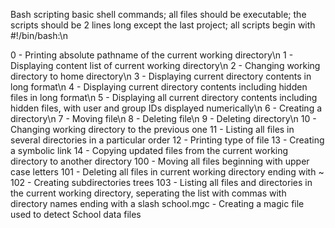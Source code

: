 Bash scripting basic shell commands; all files should be executable; the scripts should be 2 lines long except the last project; all scripts begin with #!/bin/bash:\n

0 - Printing absolute pathname of the current working directory\n
1 - Displaying content list of current working directory\n
2 - Changing working directory to home directory\n
3 - Displaying current directory contents in long format\n
4 - Displaying current directory contents including hidden files in long format\n
5 - Displaying all current directory contents including hidden files, with user and group IDs displayed numerically\n
6 - Creating a directory\n
7 - Moving file\n
8 - Deleting file\n
9 - Deleting directory\n
10 - Changing working directory to the previous one
11 - Listing all files in several directories in a particular order
12 - Printing type of file
13 - Creating a symbolic link
14 - Copying updated files from the current working directory to another directory
100 - Moving all files beginning with upper case letters
101 - Deleting all files in current working directory ending with ~
102 - Creating subdirectories trees
103 - Listing all files and directories in the current working directory, seperating the list with commas with directory names ending with a slash
school.mgc - Creating a magic file used to detect School data files
